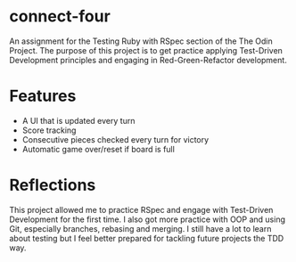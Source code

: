 # connect-four
An assignment for the Testing Ruby with RSpec section of the The Odin Project. The purpose of this project is to get practice applying Test-Driven Development principles and engaging in Red-Green-Refactor development.

# Features
* A UI that is updated every turn
* Score tracking
* Consecutive pieces checked every turn for victory
* Automatic game over/reset if board is full

# Reflections
This project allowed me to practice RSpec and engage with Test-Driven Development for the first time. I also got more practice with OOP and using Git, especially branches, rebasing and merging. I still have a lot to learn about testing but I feel better prepared for tackling future projects the TDD way.